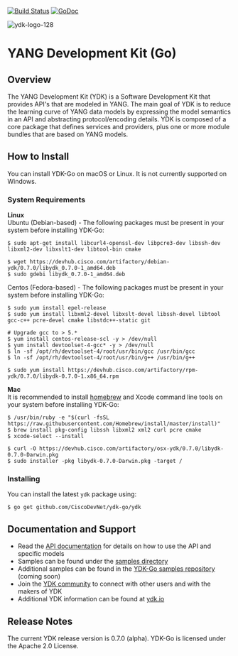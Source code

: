 [![Build Status](https://travis-ci.org/CiscoDevNet/ydk-go.svg?branch=master)](https://travis-ci.org/CiscoDevNet/ydk-go) [![GoDoc](https://godoc.org/github.com/CiscoDevNet/ydk-go?status.svg)](https://godoc.org/github.com/CiscoDevNet/ydk-go)

![ydk-logo-128](https://cloud.githubusercontent.com/assets/16885441/24175899/2010f51e-0e56-11e7-8fb7-30a9f70fbb86.png)

# YANG Development Kit (Go)

## Overview

The YANG Development Kit (YDK) is a Software Development Kit that provides API's that are modeled in YANG. The main goal of YDK is to reduce the learning curve of YANG data models by expressing the model semantics in an API and abstracting protocol/encoding details.  YDK is composed of a core package that defines services and providers, plus one or more module bundles that are based on YANG models.  

## How to Install

You can install YDK-Go on macOS or Linux.  It is not currently supported on Windows.

### System Requirements
**Linux**  
Ubuntu (Debian-based) - The following packages must be present in your system before installing YDK-Go:

```
$ sudo apt-get install libcurl4-openssl-dev libpcre3-dev libssh-dev libxml2-dev libxslt1-dev libtool-bin cmake

$ wget https://devhub.cisco.com/artifactory/debian-ydk/0.7.0/libydk_0.7.0-1_amd64.deb
$ sudo gdebi libydk_0.7.0-1_amd64.deb
```

Centos (Fedora-based) - The following packages must be present in your system before installing YDK-Go:

```
$ sudo yum install epel-release
$ sudo yum install libxml2-devel libxslt-devel libssh-devel libtool gcc-c++ pcre-devel cmake libstdc++-static git

# Upgrade gcc to > 5.*
$ yum install centos-release-scl -y > /dev/null
$ yum install devtoolset-4-gcc* -y > /dev/null
$ ln -sf /opt/rh/devtoolset-4/root/usr/bin/gcc /usr/bin/gcc
$ ln -sf /opt/rh/devtoolset-4/root/usr/bin/g++ /usr/bin/g++

$ sudo yum install https://devhub.cisco.com/artifactory/rpm-ydk/0.7.0/libydk-0.7.0-1.x86_64.rpm

```

**Mac**  
It is recommended to install [homebrew](http://brew.sh) and Xcode command line tools on your system before installing YDK-Go:
```
$ /usr/bin/ruby -e "$(curl -fsSL https://raw.githubusercontent.com/Homebrew/install/master/install)"
$ brew install pkg-config libssh libxml2 xml2 curl pcre cmake
$ xcode-select --install

$ curl -O https://devhub.cisco.com/artifactory/osx-ydk/0.7.0/libydk-0.7.0-Darwin.pkg
$ sudo installer -pkg libydk-0.7.0-Darwin.pkg -target /
```

### Installing

You can install the latest `ydk` package using:
```
$ go get github.com/CiscoDevNet/ydk-go/ydk
```

## Documentation and Support
- Read the [API documentation](http://ydk.cisco.com/go/docs/) for details on how to use the API and specific models
- Samples can be found under the [samples directory](https://github.com/CiscoDevNet/ydk-go/tree/master/samples)
- Additional samples can be found in the [YDK-Go samples repository](https://github.com/CiscoDevNet/ydk-go-samples) (coming soon)
- Join the [YDK community](https://communities.cisco.com/community/developer/ydk) to connect with other users and with the makers of YDK
- Additional YDK information can be found at [ydk.io](http://ydk.io)

## Release Notes
The current YDK release version is 0.7.0 (alpha). YDK-Go is licensed under the Apache 2.0 License.
